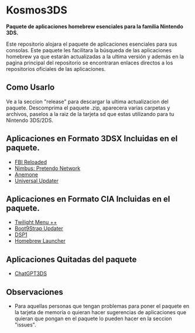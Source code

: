 # Kosmos3DS

**Paquete de aplicaciones homebrew esenciales para la familia Nintendo 3DS.**

Este repositorio alojara el paquete de aplicaciones esenciales para sus consolas. Este paquete les facilitara la búsqueda de las aplicaciones homebrew ya que estarán actualizadas a la ultima versión y además en la pagina principal del repositorio se encontraran enlaces directos a los repositorios oficiales de las aplicaciones.

## Como Usarlo
Ve a la seccion "release" para descargar la ultima actualizacion del paquete. Descomprima el paquete .zip, aparecera varias carpetas y archivos, paselos a la raiz de la tarjeta sd que estas utilizando para tu Nintendo 3DS/2DS.

## Aplicaciones en Formato 3DSX Incluidas en el paquete.                                                                  
* [FBI Reloaded](https://github.com/TheRealZora/FBI-Reloaded/releases)                                                 
* [Nimbus: Pretendo Network](https://github.com/PretendoNetwork/nimbus/releases)
* [Anemone](https://github.com/astronautlevel2/Anemone3DS/releases)
* [Universal Updater](https://github.com/Universal-Team/Universal-Updater/releases)


## Aplicaciones en Formato CIA Incluidas en el paquete.
* [Twilight Menu ++](https://github.com/DS-Homebrew/TWiLightMenu/releases)
* [Boot9Strap Updater](https://github.com/PabloMK7/EzB9SUpdater/releases)
* [DSP1](https://github.com/zoogie/DSP1/releases)
* [Homebrew Launcher](https://github.com/PabloMK7/homebrew_launcher_dummy/releases)


## Aplicaciones Quitadas del paquete

* [ChatGPT3DS](https://github.com/CarsonKompon/ChatGPT3DS/releases)

## Observaciones
* Para aquellas personas que tengan problemas para poner el paquete en la tarjeta de memoria o quieran hacer sugerencias de aplicaciones que quieran que pongan en el paquete lo pueden hacer en la seccion "issues".
